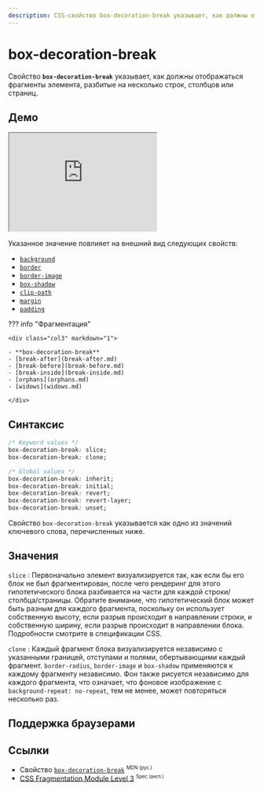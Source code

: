 ```yaml
---
description: CSS-свойство box-decoration-break указывает, как должны отображаться фрагменты элемента, разбитые на несколько строк, столбцов или страниц.
---
```


# box-decoration-break

Свойство **`box-decoration-break`** указывает, как должны отображаться фрагменты элемента, разбитые на несколько строк, столбцов или страниц.

## Демо

<iframe class="interactive is-default-height" height="200" src="https://interactive-examples.mdn.mozilla.net/pages/css/box-decoration-break.html" title="MDN Web Docs Interactive Example" loading="lazy" data-readystate="complete"></iframe>

Указанное значение повлияет на внешний вид следующих свойств:

- [`background`](background.md)
- [`border`](border.md)
- [`border-image`](border-image.md)
- [`box-shadow`](box-shadow.md)
- [`clip-path`](clip-path.md)
- [`margin`](margin.md)
- [`padding`](padding.md)

??? info "Фрагментация"

    <div class="col3" markdown="1">

    - **box-decoration-break**
    - [break-after](break-after.md)
    - [break-before](break-before.md)
    - [break-inside](break-inside.md)
    - [orphans](orphans.md)
    - [widows](widows.md)

    </div>

## Синтаксис

```css
/* Keyword values */
box-decoration-break: slice;
box-decoration-break: clone;

/* Global values */
box-decoration-break: inherit;
box-decoration-break: initial;
box-decoration-break: revert;
box-decoration-break: revert-layer;
box-decoration-break: unset;
```

Свойство `box-decoration-break` указывается как одно из значений ключевого слова, перечисленных ниже.

## Значения

`slice`
: Первоначально элемент визуализируется так, как если бы его блок не был фрагментирован, после чего рендеринг для этого гипотетического блока разбивается на части для каждой строки/столбца/страницы. Обратите внимание, что гипотетический блок может быть разным для каждого фрагмента, поскольку он использует собственную высоту, если разрыв происходит в направлении строки, и собственную ширину, если разрыв происходит в направлении блока. Подробности смотрите в спецификации CSS.

`clone`
: Каждый фрагмент блока визуализируется независимо с указанными границей, отступами и полями, обертывающими каждый фрагмент. `border-radius`, `border-image` и `box-shadow` применяются к каждому фрагменту независимо. Фон также рисуется независимо для каждого фрагмента, что означает, что фоновое изображение с `background-repeat: no-repeat`, тем не менее, может повторяться несколько раз.

## Поддержка браузерами

<p class="ciu_embed" data-feature="mdn-css__properties__box-decoration-break" data-periods="future_1,current,past_1,past_2" data-accessible-colours="false"></p>

## Ссылки

- Свойство [`box-decoration-break`](https://developer.mozilla.org/ru/docs/Web/CSS/box-decoration-break) <sup><small>MDN (рус.)</small></sup>
- [CSS Fragmentation Module Level 3](https://w3c.github.io/csswg-drafts/css-break/#break-decoration) <sup><small>Spec (англ.)</small></sup>
